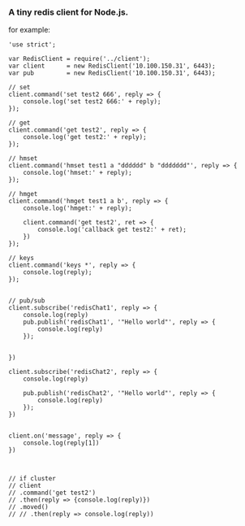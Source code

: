 ### A tiny redis client for Node.js.  

for example:

    'use strict';

    var RedisClient = require('../client');
    var client      = new RedisClient('10.100.150.31', 6443);
    var pub         = new RedisClient('10.100.150.31', 6443);

    // set 
    client.command('set test2 666', reply => {
        console.log('set test2 666:' + reply);
    });

    // get
    client.command('get test2', reply => {
        console.log('get test2:' + reply);
    });

    // hmset
    client.command('hmset test1 a "dddddd" b "ddddddd"', reply => {
        console.log('hmset:' + reply);
    });

    // hmget
    client.command('hmget test1 a b', reply => {
        console.log('hmget:' + reply);

        client.command('get test2', ret => {
            console.log('callback get test2:' + ret);
        })
    });

    // keys
    client.command('keys *', reply => {
        console.log(reply);
    });


    // pub/sub
    client.subscribe('redisChat1', reply => {
        console.log(reply)
        pub.publish('redisChat1', '"Hello world"', reply => {
            console.log(reply)
        });

        
    })

    client.subscribe('redisChat2', reply => {
        console.log(reply)

        pub.publish('redisChat2', '"Hello world"', reply => {
            console.log(reply)
        });
    })


    client.on('message', reply => {
        console.log(reply[1])
    })



    // if cluster
    // client
    // .command('get test2')
    // .then(reply => {console.log(reply)})
    // .moved()
    // // .then(reply => console.log(reply))

